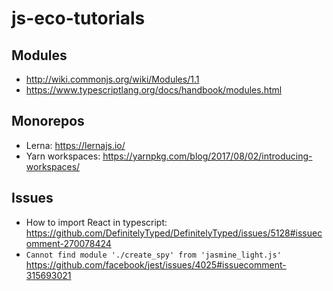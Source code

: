 # js-eco-tutorials
## Modules
- http://wiki.commonjs.org/wiki/Modules/1.1
- https://www.typescriptlang.org/docs/handbook/modules.html

## Monorepos
- Lerna: https://lernajs.io/
- Yarn workspaces: https://yarnpkg.com/blog/2017/08/02/introducing-workspaces/

## Issues
- How to import React in typescript: https://github.com/DefinitelyTyped/DefinitelyTyped/issues/5128#issuecomment-270078424
- `Cannot find module './create_spy' from 'jasmine_light.js'` https://github.com/facebook/jest/issues/4025#issuecomment-315693021
